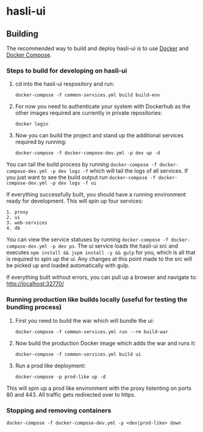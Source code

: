 # hasli-ui



## Building

The recommended way to build and deploy hasli-ui is to use [Docker](https://www.docker.com) and [Docker Compose](https://docs.docker.com/compose/).  



### Steps to build for developing on hasli-ui
1. cd into the hasli-ui respository and run: 

    `docker-compose -f common-services.yml build build-env`
    
2. For now you need to authenticate your system with Dockerhub as the other images required are currently in private repositories:

    `docker login`

3. Now you can build the project and stand up the additional services required by running:
    
    `docker-compose -f docker-compose-dev.yml -p dev up -d`
    
You can tail the build process by running `docker-compose -f docker-compose-dev.yml -p dev logs -f` which will tail the logs of all services. If you just want to see the build output run `docker-compose -f docker-compose-dev.yml -p dev logs -f ui`
    
If everything successfully built, you should have a running environment ready for development. This will spin up four services:
    
    1. proxy
    2. ui
    3. web-services
    4. db
    
You can view the service statuses by running `docker-compose -f docker-compose-dev.yml -p dev ps`. The ui service loads the hasli-ui src and executes `npm install && jspm install -y && gulp` for you, which is all that is required to spin up the ui.  Any changes at this point made to the src will be picked up and loaded automatically with gulp.
 
If everything built without errors, you can pull up a browser and navigate to: [http://localhost:32770/](http://localhost:32770/)

### Running production like builds locally (useful for testing the bundling process)

1. First you need to build the war which will bundle the ui:

    `docker-compose -f common-services.yml run --rm build-war`
    
2. Now build the production Docker image which adds the war and runs it:

    `docker-compose -f common-services.yml build ui`

3. Run a prod like deployment:

    `docker-compose -p prod-like up -d`
     
This will spin up a prod like environment with the proxy listenting on ports 80 and  443. All traffic gets redirected over to https.

### Stopping and removing containers

`docker-compose -f docker-compose-dev.yml -p <dev|prod-like> down`
  
  
